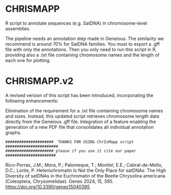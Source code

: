 # CHRISMAPP
R script to annotate sequences (e.g. SatDNA) in chromosome-level assemblies.


The pipeline needs an annotation step made in Geneious. The similarity we recommend is around 70% for SatDNA families. You must to export a .gff file with only the annotations.
Then you only need to run this script in R, providing also a .txt file containing chromosome names and the length of each one for plotting.


# CHRISMAPP.v2

A revised version of this script has been introduced, incorporating the following enhancements:

  Elimination of the requirement for a .txt file containing chromosome names and sizes. Instead, this updated script retrieves chromosome length data directly from the Geneious .gff file.
  Integration of a feature enabling the generation of a new PDF file that consolidates all individual annotation graphs.


    #####################  THANKS FOR USING ChrIsMapp script #######################
    ##################### please if you use it cite our paper ######################

Rico-Porras, J.M.; Mora, P.; Palomeque, T.; Montiel, E.E.; Cabral-de-Mello, D.C.; Lorite, P. Heterochromatin Is Not the Only Place for satDNAs: The High Diversity of satDNAs in the Euchromatin of the Beetle Chrysolina americana (Coleoptera, Chrysomelidae). Genes 2024, 15, 395. https://doi.org/10.3390/genes15040395
